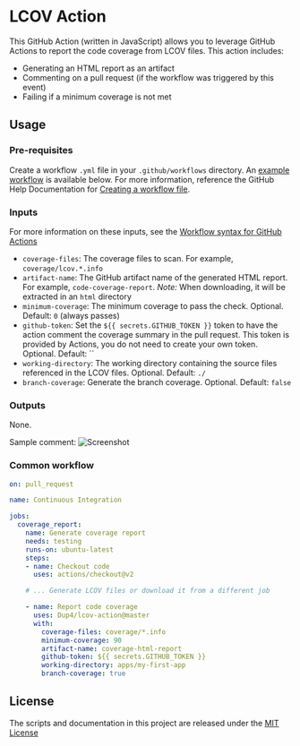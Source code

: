 # LCOV Action

This GitHub Action (written in JavaScript) allows you to leverage GitHub Actions to report the code coverage from LCOV files. This action includes:
- Generating an HTML report as an artifact
- Commenting on a pull request (if the workflow was triggered by this event)
- Failing if a minimum coverage is not met

## Usage
### Pre-requisites
Create a workflow `.yml` file in your `.github/workflows` directory. An [example workflow](#common-workflow) is available below. For more information, reference the GitHub Help Documentation for [Creating a workflow file](https://help.github.com/en/articles/configuring-a-workflow#creating-a-workflow-file).

### Inputs
For more information on these inputs, see the [Workflow syntax for GitHub Actions](https://docs.github.com/actions/reference/workflow-syntax-for-github-actions#jobsjob_idstepswith)

- `coverage-files`: The coverage files to scan. For example, `coverage/lcov.*.info`
- `artifact-name`: The GitHub artifact name of the generated HTML report. For example, `code-coverage-report`. _Note:_ When downloading, it will be extracted in an `html` directory
- `minimum-coverage`: The minimum coverage to pass the check. Optional. Default: `0` (always passes)
- `github-token`: Set the `${{ secrets.GITHUB_TOKEN }}` token to have the action comment the coverage summary in the pull request. This token is provided by Actions, you do not need to create your own token. Optional. Default: ``
- `working-directory`: The working directory containing the source files referenced in the LCOV files. Optional. Default: `./`
- `branch-coverage`: Generate the branch coverage. Optional. Default: `false`

### Outputs
None.

Sample comment:
![Screenshot](assets/comment.png)

### Common workflow

```yaml
on: pull_request

name: Continuous Integration

jobs:
  coverage_report:
    name: Generate coverage report
    needs: testing
    runs-on: ubuntu-latest
    steps:
    - name: Checkout code
      uses: actions/checkout@v2

    # ... Generate LCOV files or download it from a different job

    - name: Report code coverage
      uses: Dup4/lcov-action@master
      with:
        coverage-files: coverage/*.info
        minimum-coverage: 90
        artifact-name: coverage-html-report
        github-token: ${{ secrets.GITHUB_TOKEN }}
        working-directory: apps/my-first-app
        branch-coverage: true
```

## License
The scripts and documentation in this project are released under the [MIT License](LICENSE)